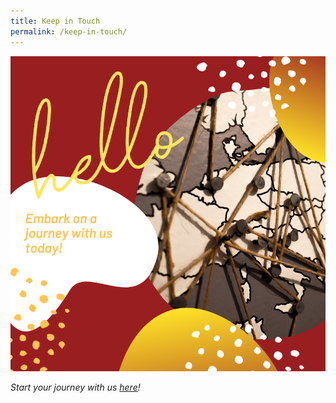 ```yaml
---
title: Keep in Touch
permalink: /keep-in-touch/
---
```


![Image](/images/keep-in-touch-feature.png)

_Start your journey with us [here](https://beautifulforms.typeform.com/to/E986zu)!_
